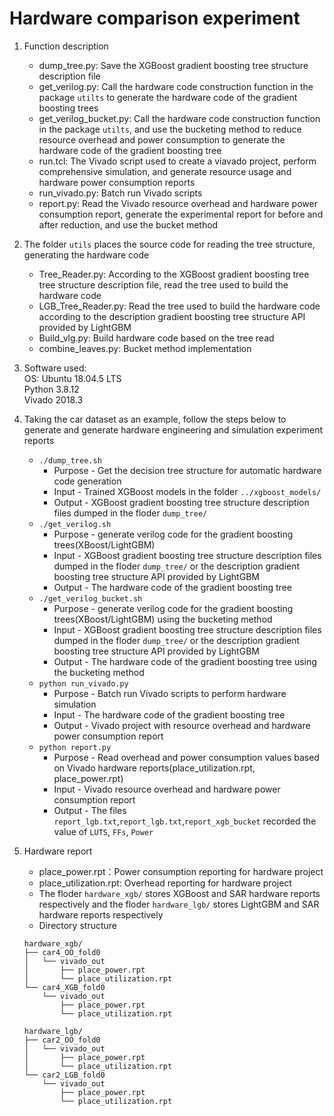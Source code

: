 # Hardware comparison experiment
1. Function description
    - dump_tree.py: Save the XGBoost gradient boosting tree structure description file
    - get_verilog.py: Call the hardware code construction function in the package `utilts` to generate the hardware code of the gradient boosting trees
    - get_verilog_bucket.py: Call the hardware code construction function in the package `utilts`, and use the bucketing method to reduce resource overhead and power consumption to generate the hardware code of the gradient boosting tree
    - run.tcl: The Vivado script used to create a viavado project, perform comprehensive simulation, and generate resource usage and hardware power consumption reports
    - run_vivado.py: Batch run Vivado scripts
    - report.py: Read the Vivado resource overhead and hardware power consumption report, generate the experimental report for before and after reduction, and use the bucket method
2. The folder `utils` places the source code for reading the tree structure, generating the hardware code
    - Tree_Reader.py: According to the XGBoost gradient boosting tree tree structure description file, read the tree used to build the hardware code
    - LGB_Tree_Reader.py: Read the tree used to build the hardware code according to the description gradient boosting tree structure API provided by LightGBM
    - Build_vlg.py: Build hardware code based on the tree read
    - combine_leaves.py: Bucket method implementation 
3. Software used:   
    OS:  Ubuntu 18.04.5 LTS  
    Python 3.8.12  
    Vivado 2018.3 
4. Taking the car dataset as an example, follow the steps below to generate and generate hardware engineering and simulation experiment reports
    - `./dump_tree.sh`
        + Purpose - Get the decision tree structure for automatic hardware code generation
        + Input - Trained XGBoost models in the folder `../xgboost_models/` 
        + Output -  XGBoost gradient boosting tree structure description files dumped in the floder `dump_tree/`
    - `./get_verilog.sh`  
        + Purpose - generate verilog code for the gradient boosting trees(XBoost/LightGBM)
        + Input - XGBoost gradient boosting tree structure description files dumped in the floder `dump_tree/` or the description gradient boosting tree structure API provided by LightGBM
        + Output  - The hardware code of the gradient boosting tree
    - `./get_verilog_bucket.sh`
         + Purpose - generate verilog code for the gradient boosting trees(XBoost/LightGBM) using the bucketing method
        + Input - XGBoost gradient boosting tree structure description files dumped in the floder `dump_tree/` or the description gradient boosting tree structure API provided by LightGBM
        + Output - The hardware code of the gradient boosting tree using the bucketing method
    - `python run_vivado.py`
        + Purpose - Batch run Vivado scripts to perform hardware simulation
        + Input - The hardware code of the gradient boosting tree
        + Output - Vivado project with resource overhead and hardware power consumption report
    - `python report.py`
        + Purpose - Read overhead and power consumption values based on Vivado hardware reports(place_utilization.rpt, place_power.rpt)
        + Input - Vivado resource overhead and hardware power consumption report
        + Output - The files `report_lgb.txt`,`report_lgb.txt`,`report_xgb_bucket` recorded the value of `LUTS`, `FFs`, `Power`
5. Hardware report
    - place_power.rpt：Power consumption reporting for hardware project
    - place_utilization.rpt: Overhead reporting for hardware project 
    - The floder `hardware_xgb/` stores XGBoost and SAR hardware reports respectively and the floder `hardware_lgb/` stores LightGBM and SAR hardware reports respectively
    - Directory structure
    
    ```
    hardware_xgb/
    ├── car4_OO_fold0
    │   └── vivado_out
    │       ├── place_power.rpt 
    │       └── place_utilization.rpt
    └── car4_XGB_fold0
        └── vivado_out
            ├── place_power.rpt
            └── place_utilization.rpt

    hardware_lgb/
    ├── car2_OO_fold0
    │   └── vivado_out
    │       ├── place_power.rpt
    │       └── place_utilization.rpt
    └── car2_LGB_fold0
        └── vivado_out
            ├── place_power.rpt
            └── place_utilization.rpt
    ```

